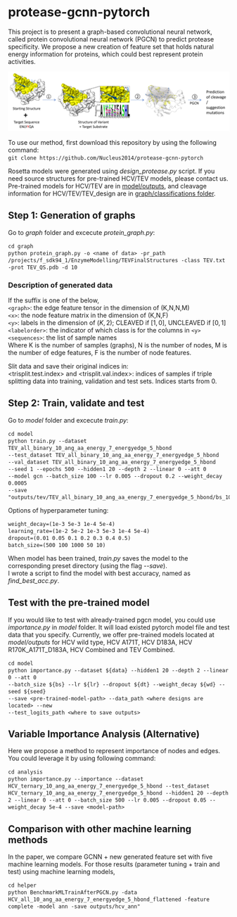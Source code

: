 # protease-gcnn-pytorch  
This project is to present a graph-based convolutional neural network, called protein convolutional neural network (PGCN) to predict protease specificity. We propose a new creation of feature set that holds natural energy information for proteins, which could best represent protein activities. 

![](https://github.com/Nucleus2014/protease-gcnn-pytorch/blob/master/pipeline.png)

To use our method, first download this repository by using the following command:  
```git clone https://github.com/Nucleus2014/protease-gcnn-pytorch```  

Rosetta models were generated using *design_protease.py* script. If you need source structures for pre-trained HCV/TEV models, please contact us.  
Pre-trained models for HCV/TEV are in [model/outputs](https://github.com/Nucleus2014/protease-gcnn-pytorch/tree/master/model/outputs), and cleavage information for HCV/TEV/TEV_design are in [graph/classifications folder](https://github.com/Nucleus2014/protease-gcnn-pytorch/tree/master/graph/classifications).   

## Step 1: Generation of graphs  
Go to *graph* folder and excecute *protein_graph.py*:  
```
cd graph  
python protein_graph.py -o <name of data> -pr_path /projects/f_sdk94_1/EnzymeModelling/TEVFinalStructures -class TEV.txt -prot TEV_QS.pdb -d 10  
```
### Description of generated data  
If the suffix is one of the below,  
`<graph>`: the edge feature tensor in the dimension of (K,N,N,M)  
`<x>`: the node feature matrix in the dimension of (K,N,F)  
`<y>`: labels in the dimension of $(K,2)$; CLEAVED if $[1,0]$, UNCLEAVED if $[0,1]$  
`<labelorder>`: the indicator of which class is for the columns in `<y>`   
`<sequences>`: the list of sample names   
Where K is the number of samples (graphs), N is the number of nodes, M is the number of edge features, F is the number of node features.
  
Slit data and save their original indices in:  
<trisplit.test.index> and <trisplit.val.index>: indices of samples if triple splitting data into training, validation and test sets. Indices starts from 0.

## Step 2: Train, validate and test
Go to *model* folder and excecute *train.py*:
```
cd model  
python train.py --dataset TEV_all_binary_10_ang_aa_energy_7_energyedge_5_hbond 
--test_dataset TEV_all_binary_10_ang_aa_energy_7_energyedge_5_hbond 
--val_dataset TEV_all_binary_10_ang_aa_energy_7_energyedge_5_hbond 
--seed 1 --epochs 500 --hidden1 20 --depth 2 --linear 0 --att 0 
--model gcn --batch_size 100 --lr 0.005 --dropout 0.2 --weight_decay 0.0005 
--save "outputs/tev/TEV_all_binary_10_ang_aa_energy_7_energyedge_5_hbond/bs_100/'  
```
Options of hyperparameter tuning:
```
weight_decay=(1e-3 5e-3 1e-4 5e-4)
learning_rate=(1e-2 5e-2 1e-3 5e-3 1e-4 5e-4)
dropout=(0.01 0.05 0.1 0.2 0.3 0.4 0.5)
batch_size=(500 100 1000 50 10)
```

When model has been trained, *train.py* saves the model to the corresponding preset directory (using the flag *--save*).  
I wrote a script to find the model with best accuracy, named as *find_best_acc.py*.  

## Test with the pre-trained model
If you would like to test with already-trained pgcn model, you could use *importance.py* in *model* folder. It will load existed pytorch model file and test data that you specify. Currently, we offer pre-trained models located at *model/outputs* for HCV wild type, HCV A171T, HCV D183A, HCV R170K_A171T_D183A, HCV Combined and TEV Combined.    
```
cd model
python importance.py --dataset ${data} --hidden1 20 --depth 2 --linear 0 --att 0 
--batch_size ${bs} --lr ${lr} --dropout ${dt} --weight_decay ${wd} --seed ${seed} 
--save <pre-trained-model-path> --data_path <where designs are located> --new 
--test_logits_path <where to save outputs>
```

## Variable Importance Analysis (Alternative)
Here we propose a method to represent importance of nodes and edges. You could leverage it by using following command:  
```
cd analysis
python importance.py --importance --dataset HCV_ternary_10_ang_aa_energy_7_energyedge_5_hbond --test_dataset HCV_ternary_10_ang_aa_energy_7_energyedge_5_hbond --hidden1 20 --depth 2 --linear 0 --att 0 --batch_size 500 --lr 0.005 --dropout 0.05 --weight_decay 5e-4 --save <model-path>
```
## Comparison with other machine learning methods
In the paper, we compare GCNN + new generated feature set with five machine learning models. For those results (parameter tuning + train and test) using machine learning models,  
```
cd helper
python BenchmarkMLTrainAfterPGCN.py -data HCV_all_10_ang_aa_energy_7_energyedge_5_hbond_flattened -feature complete -model ann -save outputs/hcv_ann"
```
